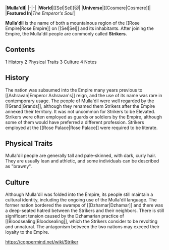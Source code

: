 |**Mulla'dil**|
|-|-|
|**World**|[[Sel\|Sel]]🐱︎|
|**Universe**|[[Cosmere\|Cosmere]]|
|**Featured In**|*The Emperor's Soul*|

**Mulla'dil** is the name of both a mountainous region of the [[Rose Empire\|Rose Empire]] on [[Sel\|Sel]] and its inhabitants. After joining the Empire, the Mulla'dil people are commonly called **Strikers**.

## Contents

1 History
2 Physical Traits
3 Culture
4 Notes


## History
The nation was subsumed into the Empire many years previous to [[Ashravan\|Emperor Ashravan's]] reign, and the use of its name was rare in contemporary usage. The people of Mulla'dil were well regarded by the [[Grand\|Grands]], although they renamed them Strikers after the Empire annexed their territory. It was not uncommon for Strikers to be Elevated. Strikers were often employed as guards or soldiers by the Empire, although some of them would have preferred a different profession. Strikers employed at the [[Rose Palace\|Rose Palace]] were required to be literate.

## Physical Traits
Mulla'dil people are generally tall and pale-skinned, with dark, curly hair. They are usually lean and athletic, and some individuals can be described as "brawny".

## Culture
Although Mulla'dil was folded into the Empire, its people still maintain a cultural identity, including the ongoing use of the Mulla'dil language. The former nation bordered the swamps of [[Dzhamar\|Dzhamar]] and there was a deep-seated hatred between the Strikers and their neighbors. There is still significant tension caused by the Dzhamarian practice of [[Bloodsealing\|Bloodsealing]], which the Strikers consider to be revolting and unnatural. The antagonism between the two nations may exceed their loyalty to the Empire.



https://coppermind.net/wiki/Striker